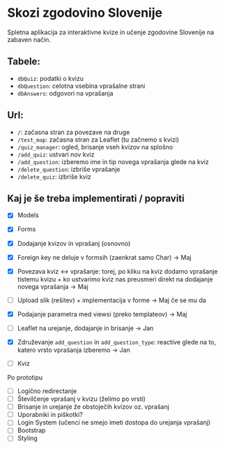 # Skozi zgodovino Slovenije

Spletna aplikacija za interaktivne kvize in učenje zgodovine Slovenije na zabaven način.

## Tabele:
- `dbQuiz`: podatki o kvizu
- `dbQuestion`: celotna vsebina vprašalne strani
- `dbAnswers`: odgovori na vprašanja

## Url:
- `/`: začasna stran za povezave na druge
- `/test_map`: začasna stran za Leaflet (tu začnemo s kvizi)
- `/quiz_manager`: ogled, brisanje vseh kvizov na splošno
- `/add_quiz`: ustvari nov kviz
- `/add_question`: izberemo ime in tip novega vprašanja glede na kviz
- `/delete_question`: izbriše vprašanje
- `/delete_quiz`: izbriše kviz

## Kaj je še treba implementirati / popraviti
- [x] Models
- [x] Forms
- [x] Dodajanje kvizov in vprašanj (osnovno)
- [x] Foreign key ne deluje v formsih (zaenkrat samo Char) ->  Maj
- [x] Povezava kviz <-> vprašanje: torej, po kliku na kviz dodamo vprašanje tistemu kvizu + ko ustvarimo kviz nas preusmeri direkt na dodajanje novega vprašanja ->  Maj
- [ ] Upload slik (rešitev) + implementacija v forme -> Maj če se mu da
- [x] Podajanje parametra med viewsi (preko templateov) -> Maj
- [ ] Leaflet na urejanje, dodajanje in brisanje -> Jan
- [x] Združevanje `add_question` in `add_question_type`: reactive glede na to, katero vrsto vprašanja izberemo -> Jan
- [ ] Kviz 



Po prototipu
- [ ] Logično redirectanje
- [ ] Številčenje vprašanj v kvizu (želimo po vrsti)
- [ ] Brisanje in urejanje že obstoječih kvizov oz. vprašanj
- [ ] Uporabniki in piškotki?
- [ ] Login System (učenci ne smejo imeti dostopa do urejanja vprašanj)
- [ ] Bootstrap  
- [ ] Styling
